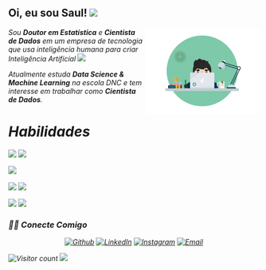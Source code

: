 <h2> Oi, eu sou Saul! <img src="https://media.giphy.com/media/mGcNjsfWAjY5AEZNw6/giphy.gif" width="50"></h2>
<img align='right' src="https://github.com/nirala69/nirala69/blob/master/70804f7e25b11f29db904f2fa7b4cd9d.gif" width="230">

<p><em>
 
Sou **Doutor em Estatística** e **Cientista de Dados** em um empresa de tecnologia que usa inteligência humana para criar Inteligência Artificial    <img src="https://media.giphy.com/media/fYSnHlufseco8Fh93Z/giphy.gif" width="30"></br>
 
Atualmente estuda **Data Science & Machine Learning** na escola DNC e tem interesse em trabalhar como **Cientista de Dados**.
 
# Habilidades
 
[![](https://img.shields.io/badge/R-276DC3?style=for-the-badge&logo=r&logoColor=white)](#)
[![](https://img.shields.io/badge/Python-3776AB?style=for-the-badge&logo=python&logoColor=white)](#)

[![](https://img.shields.io/badge/Git-F05032?style=for-the-badge&logo=git&logoColor=white)](#)

[![](https://img.shields.io/badge/Databricks-FF3621?style=for-the-badge&logo=Databricks&logoColor=white)](#)
[![](https://img.shields.io/badge/Apache_Spark-FFFFFF?style=for-the-badge&logo=apachespark&logoColor=#E35A16)](#)

<div>
  <img height="180em" src="https://github-readme-stats.vercel.app/api?username=StunKnife&show_icons=true&theme=tokyonight"/>
  <img height="180em" src="https://github-readme-stats.vercel.app/api/top-langs/?username=StunKnife&layout=compact&theme=tokyonight"/>
</div>

<h3> 🤝🏻 Conecte Comigo</h3>  
<p align="center"> 
<a href="https://github.com/StunKnife"><img alt="Github" src="https://img.shields.io/badge/-Github-000?style=flat&logo=Github&logoColor=white"></a> <a href="https://www.linkedin.com/in/saul-de-azev%C3%AAdo-souza-77b45020b/"><img alt="LinkedIn" src="https://img.shields.io/badge/LinkedIn-Saul de A. Souza-blue?style=flat-square&logo=linkedin"></a> <a href="https://www.instagram.com/saul_asouza/"><img alt="Instagram" src="https://img.shields.io/badge/Instagram-saul_asouza-black?style=flat-square&logo=instagram"></a> <a href="mailto:saul.deasouza@gmail.com"><img alt="Email" src="https://img.shields.io/badge/Email-saul.deasouza@gmail.com-blue?style=flat-square&logo=gmail"></a> 
 
![Visitor count](https://visitor-badge.laobi.icu/badge?page_id=StunKnife.StunKnife)   <img src="https://media.giphy.com/media/dxn6fRlTIShoeBr69N/giphy.gif" width="30">


